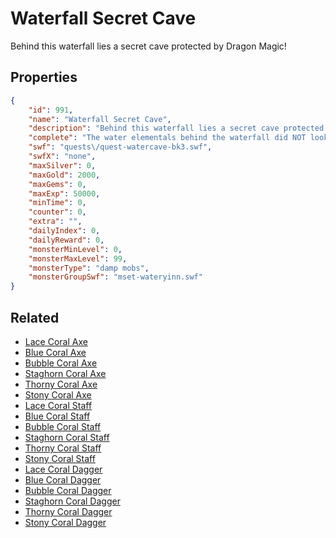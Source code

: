 # Waterfall Secret Cave

Behind this waterfall lies a secret cave protected by Dragon Magic!

## Properties

```json
{
    "id": 991,
    "name": "Waterfall Secret Cave",
    "description": "Behind this waterfall lies a secret cave protected by Dragon Magic!",
    "complete": "The water elementals behind the waterfall did NOT look happy being discovered.",
    "swf": "quests\/quest-watercave-bk3.swf",
    "swfX": "none",
    "maxSilver": 0,
    "maxGold": 2000,
    "maxGems": 0,
    "maxExp": 50000,
    "minTime": 0,
    "counter": 0,
    "extra": "",
    "dailyIndex": 0,
    "dailyReward": 0,
    "monsterMinLevel": 0,
    "monsterMaxLevel": 99,
    "monsterType": "damp mobs",
    "monsterGroupSwf": "mset-wateryinn.swf"
}
```

## Related

- [Lace Coral Axe](../items/8158-lace-coral-axe.md)
- [Blue Coral Axe](../items/8159-blue-coral-axe.md)
- [Bubble Coral Axe](../items/8160-bubble-coral-axe.md)
- [Staghorn Coral Axe](../items/8161-staghorn-coral-axe.md)
- [Thorny Coral Axe](../items/8162-thorny-coral-axe.md)
- [Stony Coral Axe](../items/8163-stony-coral-axe.md)
- [Lace Coral Staff](../items/8164-lace-coral-staff.md)
- [Blue Coral Staff](../items/8165-blue-coral-staff.md)
- [Bubble Coral Staff](../items/8166-bubble-coral-staff.md)
- [Staghorn Coral Staff](../items/8167-staghorn-coral-staff.md)
- [Thorny Coral Staff](../items/8168-thorny-coral-staff.md)
- [Stony Coral Staff](../items/8169-stony-coral-staff.md)
- [Lace Coral Dagger](../items/8170-lace-coral-dagger.md)
- [Blue Coral Dagger](../items/8171-blue-coral-dagger.md)
- [Bubble Coral Dagger](../items/8172-bubble-coral-dagger.md)
- [Staghorn Coral Dagger](../items/8173-staghorn-coral-dagger.md)
- [Thorny Coral Dagger](../items/8174-thorny-coral-dagger.md)
- [Stony Coral Dagger](../items/8175-stony-coral-dagger.md)

